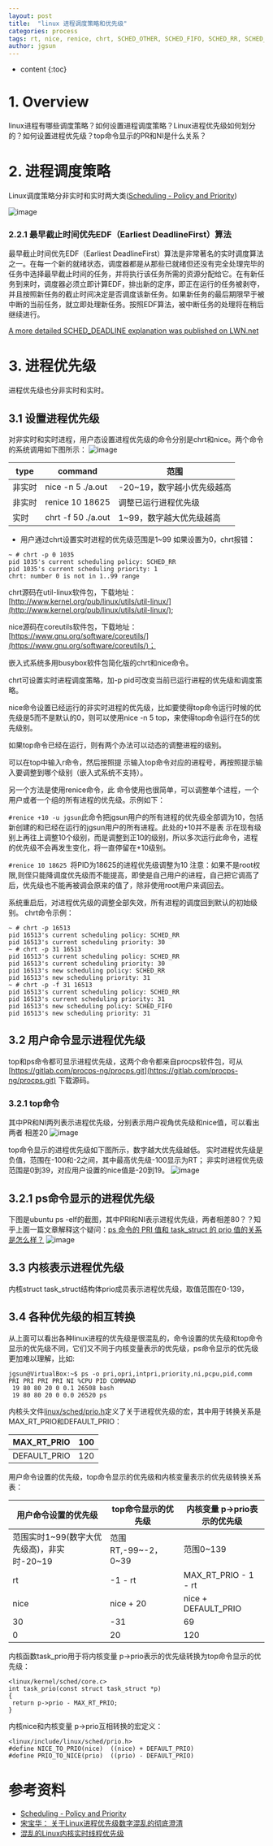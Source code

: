 ```yaml
---
layout: post
title:  "linux 进程调度策略和优先级"
categories: process
tags: rt, nice, renice, chrt, SCHED_OTHER, SCHED_FIFO, SCHED_RR, SCHED_DEADLINE
author: jgsun
---
```



* content
{:toc}

# 1. Overview
linux进程有哪些调度策略？如何设置进程调度策略？Linux进程优先级如何划分的？如何设置进程优先级？top命令显示的PR和NI是什么关系？
















# 2. 进程调度策略
Linux调度策略分非实时和实时两大类([Scheduling - Policy and Priority](https://wiki.linuxfoundation.org/realtime/documentation/technical_basics/sched_policy_prio/start))

![image](/images/posts/process/police/schedule_policies.png)


###  2.2.1 最早截止时间优先EDF（Earliest DeadlineFirst）算法
最早截止时间优先EDF（Earliest DeadlineFirst）算法是非常著名的实时调度算法之一。在每一个新的就绪状态，调度器都是从那些已就绪但还没有完全处理完毕的任务中选择最早截止时间的任务，并将执行该任务所需的资源分配给它。在有新任务到来时，调度器必须立即计算EDF，排出新的定序，即正在运行的任务被剥夺，并且按照新任务的截止时间决定是否调度该新任务。如果新任务的最后期限早于被中断的当前任务，就立即处理新任务。按照EDF算法，被中断任务的处理将在稍后继续进行。

[A more detailed SCHED_DEADLINE explanation was published on LWN.net](https://wiki.linuxfoundation.org/realtime/documentation/technical_basics/sched_policy_prio/sched_deadline)

# 3. 进程优先级
进程优先级也分非实时和实时。
## 3.1 设置进程优先级
对非实时和实时进程，用户态设置进程优先级的命令分别是chrt和nice。两个命令的系统调用如下图所示：
![image](/images/posts/process/police/chrt-nice.png)

|type|command|范围|
|-----|----|----|
|非实时|nice -n 5 ./a.out|-20~19，数字越小优先级越高|
|非实时|renice 10 18625| 调整已运行进程优先级|
|实时|chrt -f 50 ./a.out |1~99，数字越大优先级越高|

* 用户通过chrt设置实时进程的优先级范围是1~99
  如果设置为0，chrt报错：
```
~ # chrt -p 0 1035
pid 1035's current scheduling policy: SCHED_RR
pid 1035's current scheduling priority: 1
chrt: number 0 is not in 1..99 range
```

chrt源码在util-linux软件包，下载地址：[http://www.kernel.org/pub/linux/utils/util-linux/](http://www.kernel.org/pub/linux/utils/util-linux/);

nice源码在coreutils软件包，下载地址：[https://www.gnu.org/software/coreutils/](https://www.gnu.org/software/coreutils/)；

嵌入式系统多用busybox软件包简化版的chrt和nice命令。

chrt可设置实时进程调度策略，加-p pid可改变当前已运行进程的优先级和调度策略。

nice命令设置已经运行的非实时进程的优先级，比如要使得top命令运行时候的优先级是5而不是默认的0，则可以使用nice -n 5 top，来使得top命令运行在5的优先级别。

如果top命令已经在运行，则有两个办法可以动态的调整进程的级别。

可以在top中输入r命令，然后按照提 示输入top命令对应的进程号，再按照提示输入要调整到哪个级别（嵌入式系统不支持）。

另一个方法是使用renice命令，此 命令使用也很简单，可以调整单个进程，一个用户或者一个组的所有进程的优先级。示例如下：

`#renice +10 -u jgsun`此命令把jgsun用户的所有进程的优先级全部调为10，包括新创建的和已经在运行的jgsun用户的所有进程。此处的+10并不是表 示在现有级别上再往上调整10个级别，而是调整到正10的级别，所以多次运行此命令，进程的优先级不会再发生变化，将一直停留在+10级别。

`#renice 10 18625 `将PID为18625的进程优先级调整为10
注意：如果不是root权限,则侄只能降调度优先级而不能提高，即使是自己用户的进程，自己把它调高了后，优先级也不能再被调会原来的值了，除非使用root用户来调回去。

系统重启后，对进程优先级的调整全部失效，所有进程的调度回到默认的初始级别。
chrt命令示例：
```
~ # chrt -p 16513
pid 16513's current scheduling policy: SCHED_RR
pid 16513's current scheduling priority: 30
~ # chrt -p 31 16513
pid 16513's current scheduling policy: SCHED_RR
pid 16513's current scheduling priority: 30
pid 16513's new scheduling policy: SCHED_RR
pid 16513's new scheduling priority: 31
~ # chrt -p -f 31 16513
pid 16513's current scheduling policy: SCHED_RR
pid 16513's current scheduling priority: 31
pid 16513's new scheduling policy: SCHED_FIFO
pid 16513's new scheduling priority: 31
```
## 3.2 用户命令显示进程优先级
top和ps命令都可显示进程优先级，这两个命令都来自procps软件包，可从 [https://gitlab.com/procps-ng/procps.git](https://gitlab.com/procps-ng/procps.git) 下载源码。
### 3.2.1 top命令
其中PR和NI两列表示进程优先级，分别表示用户视角优先级和nice值，可以看出两者 相差20
![image](/images/posts/process/police/top.png)

top命令显示的进程优先级如下图所示，数字越大优先级越低。
实时进程优先级是负值，范围在-100和-2之间，其中最高优先级-100显示为RT；
非实时进程优先级范围是0到39，对应用户设置的nice值是-20到19。
![image](/images/posts/process/police/top-prio.png)

## 3.2.1 ps命令显示的进程优先级
下图是ubuntu ps -elf的截图，其中PRI和NI表示进程优先级，两者相差80？？知乎上面一篇文章解释这个疑问：[ps 命令的 PRI 值和 task_struct 的 prio 值的关系是怎么样？](https://www.zhihu.com/question/272086181)
![image](/images/posts/process/police/ps.png)

## 3.3 内核表示进程优先级
内核struct task_struct结构体prio成员表示进程优先级，取值范围在0-139，
## 3.4 各种优先级的相互转换
从上面可以看出各种linux进程的优先级是很混乱的，命令设置的优先级和top命令显示的优先级不同，它们又不同于内核变量表示的优先级，ps命令显示的优先级更加难以理解，比如:
```
jgsun@VirtualBox:~$ ps -o pri,opri,intpri,priority,ni,pcpu,pid,comm       
PRI PRI PRI PRI NI %CPU PID COMMAND
 19 80 80 20 0 0.1 26508 bash
 19 80 80 20 0 0.0 26520 ps
```

内核头文件[linux/sched/prio.h](https://elixir.bootlin.com/linux/latest/source/include/linux/sched/prio.h)定义了关于进程优先级的宏，其中用于转换关系是MAX_RT_PRIO和DEFAULT_PRIO：

|MAX_RT_PRIO|100|
|---|---|
|DEFAULT_PRIO |120|

用户命令设置的优先级，top命令显示的优先级和内核变量表示的优先级转换关系表：

|用户命令设置的优先级|top命令显示的优先级|内核变量 p->prio表示的优先级|
|---|---|---|
|范围实时1~99(数字大优先级高)，非实时-20~19|范围RT,-99~-2，0~39|范围0~139|
|rt|-1 - rt | MAX_RT_PRIO - 1 - rt|
|nice|nice + 20|nice + DEFAULT_PRIO |
|30|-31|69|
|0|20|120|

内核函数task_prio用于将内核变量 p->prio表示的优先级转换为top命令显示的优先级：
```
<linux/kernel/sched/core.c>
int task_prio(const struct task_struct *p)
{
 return p->prio - MAX_RT_PRIO;
}
```
内核nice和内核变量 p->prio互相转换的宏定义：
```
<linux/include/linux/sched/prio.h>
#define NICE_TO_PRIO(nice)	((nice) + DEFAULT_PRIO)
#define PRIO_TO_NICE(prio)	((prio) - DEFAULT_PRIO)
```

# 参考资料
* [Scheduling - Policy and Priority](https://wiki.linuxfoundation.org/realtime/documentation/technical_basics/sched_policy_prio/start)
* [宋宝华： 关于Linux进程优先级数字混乱的彻底澄清](https://mp.weixin.qq.com/s?__biz=MzAwMDUwNDgxOA==&mid=2652665181&idx=2&sn=ab1d35dfa913fedbc453f6efea4eab6d&chksm=810f33c0b678bad69be45d1a4aad1695f1670af5f20711d6befb5e3d053b037f404d8267f80d&scene=21#wechat_redirect)
* [混乱的Linux内核实时线程优先级 ](https://mp.weixin.qq.com/s?__biz=MzAwMDUwNDgxOA==&mid=2652667392&idx=1&sn=f78c876d2e8f40d67eeb3c9366da9588&chksm=810f389db678b18b21684a2fcee5ddb13b0f0ae23f74d6afe418317a09f094bdf21b779de3f3&scene=126&sessionid=1591496879&key=36b538e0ffa7935cc08b69ad7d7be294d9a6c106ee70650262839e34b4d0df53f5ae57ee0e78a0cc77bcc16253d668e0acb0d1fa3423c2ba779a037850dc472aed5fc7ad36b406a8bac7e4a3342f7637&ascene=1&uin=MTA4ODcwMzIyMQ%3D%3D&devicetype=Windows+10+x64&version=62090070&lang=en&exportkey=AYtTG%2B4pmHHtnoiwZnDTkuE%3D&pass_ticket=BO8015qHHAs76MXOIsfm5IB5tvHnJRRmSlPhNAohpuig3o2dqLPRjatZWZ01MxVK)